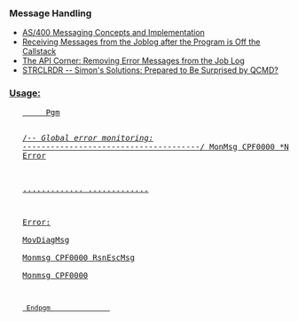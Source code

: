 <h3>Message Handling</h3>
<ul>
  <li><a href="https://www.mcpressonline.com/it-infrastructure/it-infrastructure-other/as400-messaging-concepts-and-implementation">AS/400 Messaging Concepts and Implementation</a></li>
  <li><a href="https://www.ibm.com/support/pages/receiving-messages-joblog-after-program-callstack">Receiving Messages from the Joblog after the Program is Off the Callstack</a></li>
  <li><a href="https://www.mcpressonline.com/programming/apis/the-api-corner-removing-error-messages-from-the-job-log">The API Corner: Removing Error Messages from the Job Log</a></li>
  <li><a href="https://www.mcpressonline.com/programming/apis/simons-solutions-prepared-to-be-surprised-by-qcmd">STRCLRDR -- Simon's Solutions: Prepared to Be Surprised by QCMD?</li>
</ul>

<h3>Usage:</h3>
<ul>
<pre>
     Pgm
  
/*-- Global error monitoring:  --------------------------------------*/
     MonMsg     CPF0000      *N        GoTo Error                      

.............
.............

Error:              
     MovDiagMsg       
     Monmsg    CPF0000
     RsnEscMsg        
     Monmsg    CPF0000
                      
     Endpgm               
</pre>
</ul>
